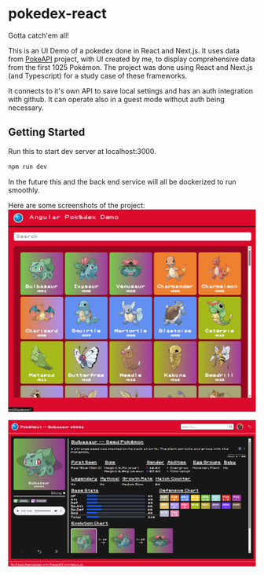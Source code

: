 # pokedex-react
Gotta catch'em all!

This is an UI Demo of a pokedex done in React and Next.js. It uses data from [PokeAPI](https://pokeapi.co/) project, with UI created by me, to display comprehensive data from the first 1025 Pokémon. The project was done using React and Next.js (and Typescript) for a study case of these frameworks.

It connects to it's own API to save local settings and has an auth integration with github. It can operate also in a guest mode without auth being necessary.

## Getting Started
Run this to start dev server at localhost:3000.

```bash
npm run dev
```

In the future this and the back end service will all be dockerized to run smoothly.

Here are some screenshots of the project:
![alt text](https://github.com/paolocezar91/pokedex-react/blob/main/screen01.png?raw=true)

![alt text](https://github.com/paolocezar91/pokedex-react/blob/main/screen02.png?raw=true)
